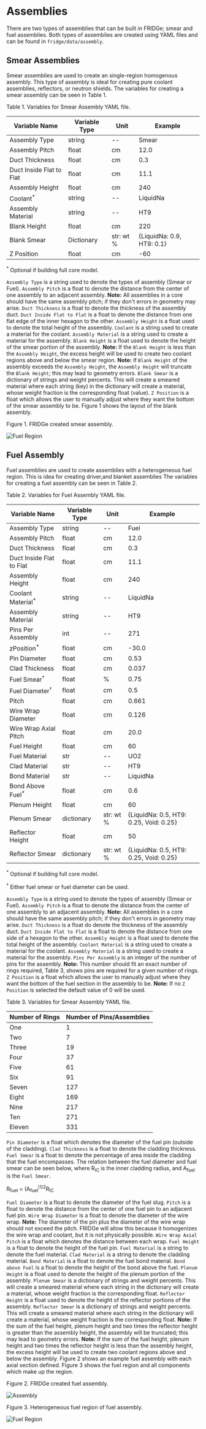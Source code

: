 # Assemblies

There are two types of assemblies that can be built in FRIDGe; smear and fuel assemblies.
Both types of assemblies are created using YAML files and can be found in `fridge/data/assembly`.

## Smear Assemblies

Smear assemblies are used to create an single-region homogenous assembly.
This type of assembly is ideal for creating pure coolant assemblies, reflectors, or neutron shields.
The variables for creating a smear assembly can be seen in Table 1.

Table 1. Variables for Smear Assembly YAML file.

|Variable Name   | Variable Type | Unit | Example|
|----------------|---------------|------|--------|
|Assembly Type  | string | -- | Smear|
|Assembly Pitch | float  | cm | 12.0|
|Duct Thickness | float | cm | 0.3|
|Duct Inside Flat to Flat | float | cm | 11.1|
|Assembly Height | float | cm | 240|
|Coolant<sup>*</sup> | string | -- | LiquidNa|
|Assembly Material | string | -- | HT9|
|Blank Height | float | cm | 220|
|Blank Smear | Dictionary | str: wt % | {LiquidNa: 0.9, HT9: 0.1}|
|Z Position | float | cm | -60|

<sup>*</sup> Optional if building full core model.

`Assembly Type` is a string used to denote the types of assembly (Smear or Fuel).
`Assembly Pitch` is a float to denote the distance from the center of one assembly to an adjacent assembly.
**Note:** All assemblies in a core should have the same assembly pitch; if they don't errors in geometry may arise.
`Duct Thickness` is a float to denote the thickness of the assembly duct.
`Duct Inside Flat to Flat` is a float to denote the distance from one flat edge of the inner hexagon to the other.
`Assembly Height` is a float used to denote the total height of the assembly.
`Coolant` is a string used to create a material for the coolant.
`Assembly Material` is a string used to create a material for the assembly.
`Blank Height` is a float used to denote the height of the smear portion of the assembly.
**Note:** If the `Blank Height` is less than the `Assembly Height`, the excess height will be used to create two coolant regions above and below the smear region.
**Note:** If `Blank Height` of the assembly exceeds the `Assembly Height`, the `Assembly Height` will truncate the `Blank Height`; this may lead to geometry errors.
`Blank Smear` is a dictionary of strings and weight percents.
This will create a smeared material where each string (key) in the dictionary will create a material, whose weight fraction is the corresponding float (value).
`Z Position` is a float which allows the user to manually adjust where they want the bottom of the smear assembly to be.
Figure 1 shows the layout of the blank assembly.

Figure 1. FRIDGe created smear assembly.

![Fuel Region](Figures/FRIDGEBlankassembly.png)

## Fuel Assembly

Fuel assemblies are used to create assemblies with a heterogeneous fuel region.
This is idea for creating driver,and blanket assemblies
The variables for creating a fuel assembly can be seen in Table 2.

Table 2. Variables for Fuel Assembly YAML file.

|Variable Name   | Variable Type | Unit | Example|
|----------------|---------------|------|--------|
|Assembly Type  | string | -- | Fuel|
|Assembly Pitch | float  | cm | 12.0|
|Duct Thickness | float | cm | 0.3|
|Duct Inside Flat to Flat | float | cm | 11.1|
|Assembly Height | float | cm | 240|
|Coolant Material<sup>*</sup> | string | -- | LiquidNa|
|Assembly Material | string | -- | HT9|
|Pins Per Assembly | int | -- | 271|
|zPosition<sup>*</sup> | float | cm | -30.0 |
|Pin Diameter | float | cm | 0.53|
|Clad Thickness | float | cm | 0.037| 
|Fuel Smear<sup>&dagger;</sup> | float | % | 0.75|
|Fuel Diameter<sup>&dagger;</sup> | float | cm | 0.5|
|Pitch | float | cm | 0.661|
|Wire Wrap Diameter | float | cm | 0.126|
|Wire Wrap Axial Pitch | float | cm | 20.0|
|Fuel Height | float | cm | 60|
|Fuel Material| str | -- | UO2|
|Clad Material| str | -- | HT9|
|Bond Material| str | -- | LiquidNa|
|Bond Above Fuel<sup>*</sup> | float | cm | 0.6|
|Plenum Height | float | cm | 60|
|Plenum Smear | dictionary | str: wt % | {LiquidNa: 0.5, HT9: 0.25, Void: 0.25}|
|Reflector Height | float | cm | 50|
|Reflector Smear | dictionary | str: wt % | {LiquidNa: 0.5, HT9: 0.25, Void: 0.25}|

<sup>*</sup> Optional if building full core model.

<sup>&dagger;</sup> Either fuel smear or fuel diameter can be used.

`Assembly Type` is a string used to denote the types of assembly (Smear or Fuel).
`Assembly Pitch` is a float to denote the distance from the center of one assembly to an adjacent assembly.
**Note:** All assemblies in a core should have the same assembly pitch; if they don't errors in geometry may arise.
`Duct Thickness` is a float do denote the thickness of the assembly duct.
`Duct Inside Flat to Flat` is a float to denote the distance from one side of a hexagon to the other.
`Assembly Height` is a float used to denote the total height of the assembly.
`Coolant Material` is a string used to create a material for the coolant.
`Assembly Material` is a string used to create a material for the assembly.
`Pins Per Assembly` is an integer of the number of pins for the assembly.
**Note:** This number should fit an exact number of rings required, Table 3, shows pins are required for a given number of rings.
`Z Position` is a float which allows the user to manually adjust where they want the bottom of the fuel section in the assembly to be.
**Note:** If no `Z Position` is selected the default value of 0 will be used.

Table 3. Variables for Smear Assembly YAML file.

|Number of Rings | Number of Pins/Assemblies|
|----------------|--------------------------|
|One  | 1|
|Two | 7|
|Three | 19|
|Four | 37|
|Five | 61|
|Six | 91|
|Seven | 127|
|Eight | 169|
|Nine | 217|
|Ten | 271|
|Eleven | 331|

`Pin Diameter` is a float which denotes the diameter of the fuel pin (outside of the cladding).
`Clad Thickness` is a float to denote the cladding thickness.
`Fuel Smear` is a float to denote the percentage of area inside the cladding that the fuel encompasses.
The relation between the fuel diameter and fuel smear can be seen below, where R<sub>IC</sub> is the inner cladding radius, and A<sub>fuel</sub> is the `Fuel Smear`.

R<sub>fuel</sub> = (A<sub>fuel</sub><sup>)1/2</sup>R<sub>IC</sub>

`Fuel Diameter` is a float to denote the diameter of the fuel slug.
`Pitch` is a float to denote the distance from the center of one fuel pin to an adjacent fuel pin.
`Wire Wrap Diameter` is a float to denote the diameter of the wire wrap.
**Note:** The diameter of the pin plus the diameter of the wire wrap should not exceed the pitch.
FRIDGe will allow this because it homogenizes the wire wrap and coolant, but it is not physically possible.
`Wire Wrap Axial Pitch` is a float which denotes the distance between each wrap.
`Fuel Height` is a float to denote the height of the fuel pin.
`Fuel Material` is a string to denote the fuel material.
`Clad Material` is a string to denote the cladding material.
`Bond Material` is a float to denote the fuel bond material.
`Bond above Fuel` is a float to denote the height of the bond above the fuel.
`Plenum Height` is a float used to denote the height of the plenum portion of the assembly.
`Plenum Smear` is a dictionary of strings and weight percents.
This will create a smeared material where each string in the dictionary will create a material, whose weight fraction is the corresponding float.
`Reflector Height` is a float used to denote the height of the reflector portions of the assembly.
`Reflector Smear` is a dictionary of strings and weight percents.
This will create a smeared material where each string in the dictionary will create a material, whose weight fraction is the corresponding float.
**Note:** If the sum of the fuel height, plenum height and two times the reflector height is greater than the assembly height, the assembly will be truncated; this may lead to geometry errors.
**Note:** If the sum of the fuel height, plenum height and two times the reflector height is less than the assembly height, the excess height will be used to create two coolant regions above and below the assembly.
Figure 2 shows an example fuel assembly with each axial section defined.
Figure 3 shows the fuel region and all components which make up the region.

Figure 2. FRIDGe created fuel assembly.

![Assembly](Figures/FRIDGEassembly_AllPartsLabeled.png)

Figure 3. Heterogeneous fuel region of fuel assembly.

![Fuel Region](Figures/FuelRegion.png)
